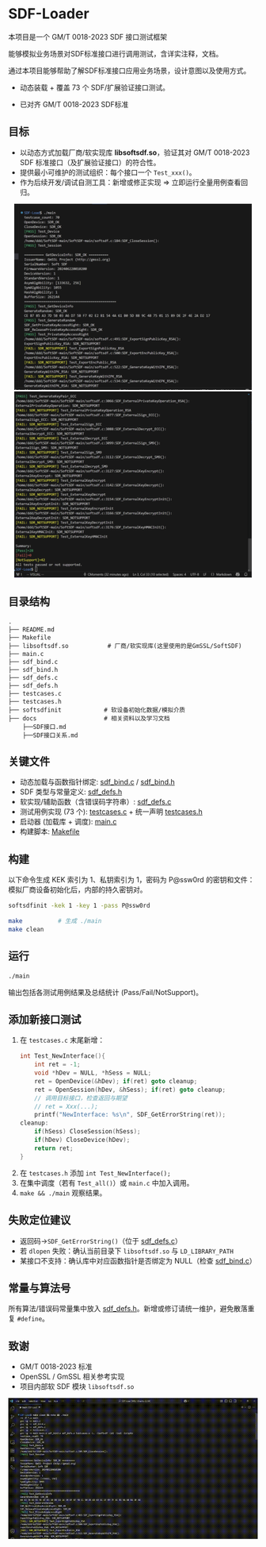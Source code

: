 # SDF-Loader

本项目是一个 GM/T 0018-2023 SDF 接口测试框架

能够模拟业务场景对SDF标准接口进行调用测试，含详实注释，文档。

通过本项目能够帮助了解SDF标准接口应用业务场景，设计意图以及使用方式。

- 动态装载 + 覆盖 73 个 SDF/扩展验证接口测试。

- 已对齐 GM/T 0018-2023 SDF标准

## 目标
- 以动态方式加载厂商/软实现库 **libsoftsdf.so**，验证其对 GM/T 0018-2023 SDF 标准接口（及扩展验证接口）的符合性。
- 提供最小可维护的测试组织：每个接口一个 `Test_xxx()`。
- 作为后续开发/调试自测工具：新增或修正实现 ⇒ 立即运行全量用例查看回归。

<p align="center">
  <a href="docs/TestInfo.png">
    <img src="docs/TestInfo0.png" width="480" alt="Demo">
	<img src="docs/TestInfo.png" width="480" alt="Demo">
  </a>
</p>

## 目录结构
```
.
├── README.md
├── Makefile
├── libsoftsdf.so           # 厂商/软实现库(这里使用的是GmSSL/SoftSDF)
├── main.c
├── sdf_bind.c
├── sdf_bind.h
├── sdf_defs.c
├── sdf_defs.h
├── testcases.c
├── testcases.h
├── softsdfinit            # 软设备初始化数据/模拟介质
├── docs				   # 相关资料以及学习文档
	├──SDF接口.md
	├──SDF接口关系.md
```

## 关键文件
- 动态加载与函数指针绑定: [sdf_bind.c](sdf_bind.c) / [sdf_bind.h](sdf_bind.h)
- SDF 类型与常量定义: [sdf_defs.h](sdf_defs.h)
- 软实现/辅助函数（含错误码字符串）: [sdf_defs.c](sdf_defs.c)
- 测试用例实现 (73 个): [testcases.c](testcases.c) + 统一声明 [testcases.h](testcases.h)
- 启动器 (加载库 + 调度): [main.c](main.c)
- 构建脚本: [Makefile](Makefile)

## 构建
以下命令生成 KEK 索引为 1、私钥索引为 1，密码为 P@ssw0rd 的密钥和文件：
模拟厂商设备初始化后，内部的持久密钥对。
```bash
softsdfinit -kek 1 -key 1 -pass P@ssw0rd
```
```bash
make          # 生成 ./main
make clean
```

## 运行
```bash
./main
```
输出包括各测试用例结果及总结统计 (Pass/Fail/NotSupport)。

## 添加新接口测试
1. 在 `testcases.c` 末尾新增：
   ```c
   int Test_NewInterface(){
       int ret = -1;
       void *hDev = NULL, *hSess = NULL;
       ret = OpenDevice(&hDev); if(ret) goto cleanup;
       ret = OpenSession(hDev, &hSess); if(ret) goto cleanup;
       // 调用目标接口，检查返回与期望
       // ret = Xxx(...);
       printf("NewInterface: %s\n", SDF_GetErrorString(ret));
   cleanup:
       if(hSess) CloseSession(hSess);
       if(hDev) CloseDevice(hDev);
       return ret;
   }
   ```
2. 在 `testcases.h` 添加 `int Test_NewInterface();`
3. 在集中调度（若有 `Test_all()`）或 `main.c` 中加入调用。
4. `make && ./main` 观察结果。

## 失败定位建议
- 返回码→`SDF_GetErrorString()`（位于 [sdf_defs.c](sdf_defs.c)）
- 若 `dlopen` 失败：确认当前目录下 `libsoftsdf.so` 与 `LD_LIBRARY_PATH`
- 某接口不支持：确认库中对应函数指针是否绑定为 NULL（检查 [sdf_bind.c](sdf_bind.c)）

## 常量与算法号
所有算法/错误码常量集中放入 [sdf_defs.h](sdf_defs.h)。新增或修订请统一维护，避免散落重复 `#define`。

## 致谢
- GM/T 0018-2023 标准
- OpenSSL / GmSSL 相关参考实现
- 项目内部软 SDF 模块 `libsoftsdf.so`




![Demo](docs/demo.gif)
